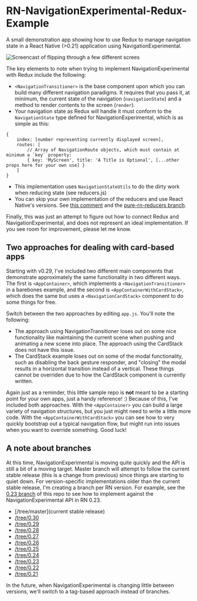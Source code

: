 # RN-NavigationExperimental-Redux-Example

A small demonstration app showing how to use Redux to manage navigation state in a React Native (>0.21) application using NavigationExperimental.

![Screencast of flipping through a few different screes](rn-ne-redux-demo.gif?raw=true "Screencast of functionality")

The key elements to note when trying to implement NavigationExperimental with Redux include the following:

* `<NavigationTransitioner>` is the base component upon which you can build many different navigation paradigms. It requires that you pass it, at minimum, the current state of the navigation (`navigationState`) and a method to render contents to the screen (`render`).
* Your navigation state as Redux will handle it must conform to the `NavigationState` type defined for NavigationExperimental, which is as simple as this:

```
{
	index: [number representing currently displayed screen],
	routes: [
		// Array of NavigationRoute objects, which must contain at minimum a `key` property:
		{ key: 'MyScreen', title: 'A Title is Optional', [...other props here for your own use] }
	]
}
```

* This implementation uses `NavigationStateUtils` to do the dirty work when reducing state (see reducers.js)
* You can skip your own implementation of the reducers and use React Native's versions. See [this comment](https://github.com/jlyman/RN-NavigationExperimental-Redux-Example/issues/7#issuecomment-202385080) and the [pure-rn-reducers branch](https://github.com/jlyman/RN-NavigationExperimental-Redux-Example/tree/pure-rn-reducers).

Finally, this was just an attempt to figure out how to connect Redux and NavigationExperimental, and does not represent an ideal implementation. If you see room for improvement, please let me know.

## Two approaches for dealing with card-based apps

Starting with v0.29, I've included two different main components that demonstrate approximately the same functionality in two different ways. The first is `<AppContainer>`, which implements a `<NavigationTransitioner>` in a barebones example, and the second is `<AppContainerWithCardStack>`, which does the same but uses a `<NavigationCardStack>` component to do some things for free.

Switch between the two approaches by editing `app.js`. You'll note the following:

* The approach using NavigationTransitioner loses out on some nice functionality like maintaining the current scene when pushing and animating a new scene into place. The approach using the CardStack does not have this issue.
* The CardStack example loses out on some of the modal functionality, such as disabling the back gesture responder, and "closing" the modal results in a horizontal transition instead of a vertical. These things cannot be overriden due to how the CardStack component is currently written.

Again just as a reminder, this little sample repo is **not** meant to be a starting point for your own apps, just a handy reference! :) Because of this, I've included both approaches. With the `<AppContainer>` you can build a large variety of navigation structures, but you just might need to write a little more code. With the `<AppContainerWithCardStack>` you can see how to very quickly bootstrap out a typical navigation flow, but might run into issues when you want to override something. Good luck!


## A note about branches

At this time, NavigationExperimental is moving quite quickly and the API is still a bit of a moving target. Master branch will attempt to follow the current stable release (this is a change from previous) since things are starting to quiet down. For version-specific implementations older than the current stable release, I'm creating a branch per RN version. For example, see the [0.23 branch](https://github.com/jlyman/RN-NavigationExperimental-Redux-Example/tree/0.23) of this repo to see how to implement against the NavigationExperimental API in RN 0.23.

* [/tree/master](current stable release)
* [/tree/0.30](0.30)
* [/tree/0.29](0.29)
* [/tree/0.28](0.28)
* [/tree/0.27](0.27)
* [/tree/0.26](0.26)
* [/tree/0.25](0.25)
* [/tree/0.24](0.24)
* [/tree/0.23](0.23)
* [/tree/0.22](0.22)
* [/tree/0.21](0.21)

In the future, when NavigationExperimental is changing little between versions, we'll switch to a tag-based approach instead of branches.
